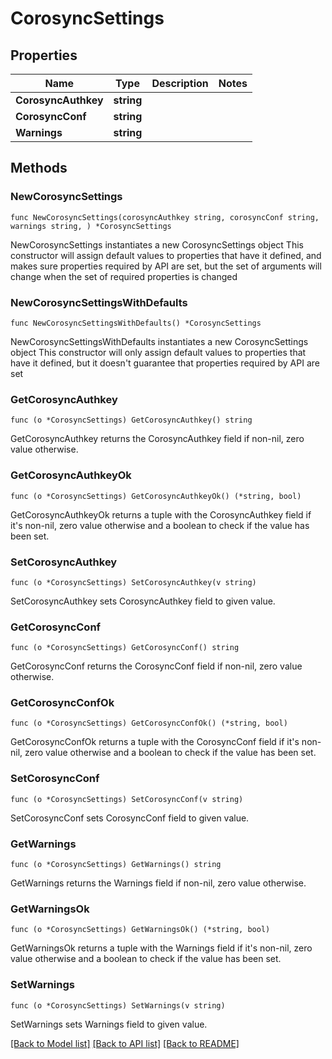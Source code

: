 # CorosyncSettings

## Properties

Name | Type | Description | Notes
------------ | ------------- | ------------- | -------------
**CorosyncAuthkey** | **string** |  | 
**CorosyncConf** | **string** |  | 
**Warnings** | **string** |  | 

## Methods

### NewCorosyncSettings

`func NewCorosyncSettings(corosyncAuthkey string, corosyncConf string, warnings string, ) *CorosyncSettings`

NewCorosyncSettings instantiates a new CorosyncSettings object
This constructor will assign default values to properties that have it defined,
and makes sure properties required by API are set, but the set of arguments
will change when the set of required properties is changed

### NewCorosyncSettingsWithDefaults

`func NewCorosyncSettingsWithDefaults() *CorosyncSettings`

NewCorosyncSettingsWithDefaults instantiates a new CorosyncSettings object
This constructor will only assign default values to properties that have it defined,
but it doesn't guarantee that properties required by API are set

### GetCorosyncAuthkey

`func (o *CorosyncSettings) GetCorosyncAuthkey() string`

GetCorosyncAuthkey returns the CorosyncAuthkey field if non-nil, zero value otherwise.

### GetCorosyncAuthkeyOk

`func (o *CorosyncSettings) GetCorosyncAuthkeyOk() (*string, bool)`

GetCorosyncAuthkeyOk returns a tuple with the CorosyncAuthkey field if it's non-nil, zero value otherwise
and a boolean to check if the value has been set.

### SetCorosyncAuthkey

`func (o *CorosyncSettings) SetCorosyncAuthkey(v string)`

SetCorosyncAuthkey sets CorosyncAuthkey field to given value.


### GetCorosyncConf

`func (o *CorosyncSettings) GetCorosyncConf() string`

GetCorosyncConf returns the CorosyncConf field if non-nil, zero value otherwise.

### GetCorosyncConfOk

`func (o *CorosyncSettings) GetCorosyncConfOk() (*string, bool)`

GetCorosyncConfOk returns a tuple with the CorosyncConf field if it's non-nil, zero value otherwise
and a boolean to check if the value has been set.

### SetCorosyncConf

`func (o *CorosyncSettings) SetCorosyncConf(v string)`

SetCorosyncConf sets CorosyncConf field to given value.


### GetWarnings

`func (o *CorosyncSettings) GetWarnings() string`

GetWarnings returns the Warnings field if non-nil, zero value otherwise.

### GetWarningsOk

`func (o *CorosyncSettings) GetWarningsOk() (*string, bool)`

GetWarningsOk returns a tuple with the Warnings field if it's non-nil, zero value otherwise
and a boolean to check if the value has been set.

### SetWarnings

`func (o *CorosyncSettings) SetWarnings(v string)`

SetWarnings sets Warnings field to given value.



[[Back to Model list]](../README.md#documentation-for-models) [[Back to API list]](../README.md#documentation-for-api-endpoints) [[Back to README]](../README.md)


